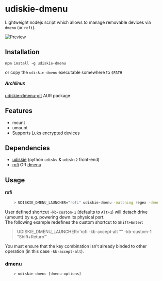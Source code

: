# udiskie-dmenu
Lightweight nodejs script which allows to manage removable devices via `dmenu` (or `rofi`).  

![Preview](https://github.com/fogine/udiskie-dmenu/raw/master/udiskie-dmenu.gif)

Installation
-------------------
`npm install -g udiskie-dmenu`

or copy the `udiskie-dmenu` executable somewhere to `$PATH`

##### Archlinux
[udiskie-dmenu-git](https://aur.archlinux.org/packages/udiskie-dmenu-git) AUR package

Features
-------------------
* mount
* umount
* Supports Luks encrypted devices

Dependencies
-------------------
* [udiskie](https://github.com/coldfix/udiskie) (python `udisks` & `udisks2` front-end)
* [rofi](https://github.com/DaveDavenport/rofi/) OR [dmenu](http://tools.suckless.org/dmenu/)

Usage
-------------------

#### rofi

```bash
    > UDISKIE_DMENU_LAUNCHER="rofi" udiskie-dmenu -matching regex -dmenu -i -no-custom -multi-select
```

User defined shortcut `-kb-custom-1` (defaults to `Alt+1`) will detach drive (umount) by e.g. powering down its physical port.  
The following example redefines the custom shortcut to `Shift+Enter`:
> UDISKIE_DMENU_LAUNCHER='rofi -kb-accept-alt "" -kb-custom-1 "Shift+Return"'

You must ensure that the key combination isn't already binded to other operation (in this case `-kb-accept-alt`).

### dmenu

```bash
    > udiskie-dmenu [dmenu-options]
```

